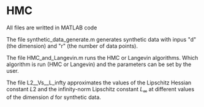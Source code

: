 # HMC
All files are writted in MATLAB code

The file synthetic_data_generate.m generates synthetic data with inpus "d" (the dimension) and "r" (the number of data points).

The file HMC_and_Langevin.m  runs the HMC or Langevin algorithms.  Which algorithm is run (HMC or Langevin) and the parameters can be set by the user.


The file L2__Vs__L_infty  approximates the values of the Lipschitz Hessian constant $L2$ and the infinity-norm Lipschitz constant $L_\infty$ at different values of the dimension $d$ for synthetic data.
